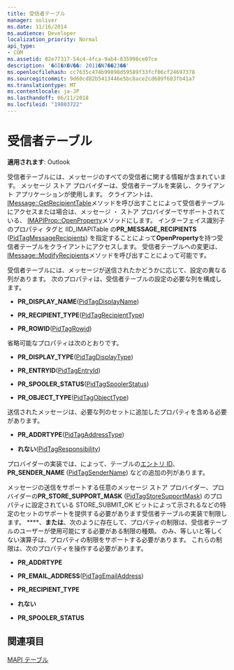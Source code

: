 ```yaml
---
title: 受信者テーブル
manager: soliver
ms.date: 11/16/2014
ms.audience: Developer
localization_priority: Normal
api_type:
- COM
ms.assetid: 02e77317-54c4-4fca-9ab4-835998ce07ce
description: '�ŏI�X�V��: 2011�N7��23��'
ms.openlocfilehash: cc7635c474b99898d59589f33fcf06cf24697378
ms.sourcegitcommit: 9d60cd82b5413446e5bc8ace2cd689f683fb41a7
ms.translationtype: MT
ms.contentlocale: ja-JP
ms.lasthandoff: 06/11/2018
ms.locfileid: "19803722"
---
```

# <a name="recipient-tables"></a>受信者テーブル

  
  
**適用されます**: Outlook 
  
受信者テーブルには、メッセージのすべての受信者に関する情報が含まれています。 メッセージ ストア プロバイダーは、受信者テーブルを実装し、クライアント アプリケーションが使用します。 クライアントは、 [IMessage::GetRecipientTable](imessage-getrecipienttable.md)メソッドを呼び出すことによって受信者テーブルにアクセスまたは場合は、メッセージ ・ ストア プロバイダーでサポートされている、 [IMAPIProp::OpenProperty](imapiprop-openproperty.md)メソッドにします。 インターフェイス識別子のプロパティ タグと IID_IMAPITable の**PR_MESSAGE_RECIPIENTS** ([PidTagMessageRecipients](pidtagmessagerecipients-canonical-property.md)) を指定することによって**OpenProperty**を持つ受信者テーブルをクライアントにアクセスします。 受信者テーブルへの変更は、 [IMessage::ModifyRecipients](imessage-modifyrecipients.md)メソッドを呼び出すことによって可能です。 
  
受信者テーブルには、メッセージが送信されたかどうかに応じて、設定の異なる列があります。 次のプロパティは、受信者テーブルの設定の必要な列を構成します。
  
- **PR_DISPLAY_NAME**([PidTagDisplayName](pidtagdisplayname-canonical-property.md))
    
- **PR_RECIPIENT_TYPE**([PidTagRecipientType](pidtagrecipienttype-canonical-property.md))
    
- **PR_ROWID**([PidTagRowid](pidtagrowid-canonical-property.md))
    
省略可能なプロパティは次のとおりです。
  
- **PR_DISPLAY_TYPE**([PidTagDisplayType](pidtagdisplaytype-canonical-property.md))
    
- **PR_ENTRYID**([PidTagEntryId](pidtagentryid-canonical-property.md))
    
- **PR_SPOOLER_STATUS**([PidTagSpoolerStatus](pidtagspoolerstatus-canonical-property.md))
    
- **PR_OBJECT_TYPE**([PidTagObjectType](pidtagobjecttype-canonical-property.md))
    
送信されたメッセージは、必要な列のセットに追加したプロパティを含める必要があります。
  
- **PR_ADDRTYPE**([PidTagAddressType](pidtagaddresstype-canonical-property.md))
    
- **れない**([PidTagResponsibility](pidtagresponsibility-canonical-property.md))
    
プロバイダーの実装では、によって、テーブルの[エントリ ID](entryid.md)、 **PR_SENDER_NAME** ([PidTagSenderName](pidtagsendername-canonical-property.md)) などの追加の列があります。
  
メッセージの送信をサポートする任意のメッセージ ストア プロバイダー、プロバイダーの**PR_STORE_SUPPORT_MASK** ([PidTagStoreSupportMask](pidtagstoresupportmask-canonical-property.md)) のプロパティに設定されている STORE_SUBMIT_OK ビットによって示されるなどの特定のセットのサポートを提供する必要があります受信者テーブルの実装で制限します。 ****、**または**、次のように存在して、プロパティの制限は、受信者テーブルのユーザーが使用可能にする必要がある制限の種類。 のみ、等しいと等しくない演算子は、プロパティの制限をサポートする必要があります。 これらの制限は、次のプロパティを操作する必要があります。
  
- **PR_ADDRTYPE**
    
- **PR_EMAIL_ADDRESS**([PidTagEmailAddress](pidtagemailaddress-canonical-property.md)) 
    
- **PR_RECIPIENT_TYPE**
    
- **れない**
    
- **PR_SPOOLER_STATUS**
    
## <a name="see-also"></a>関連項目



[MAPI テーブル](mapi-tables.md)

